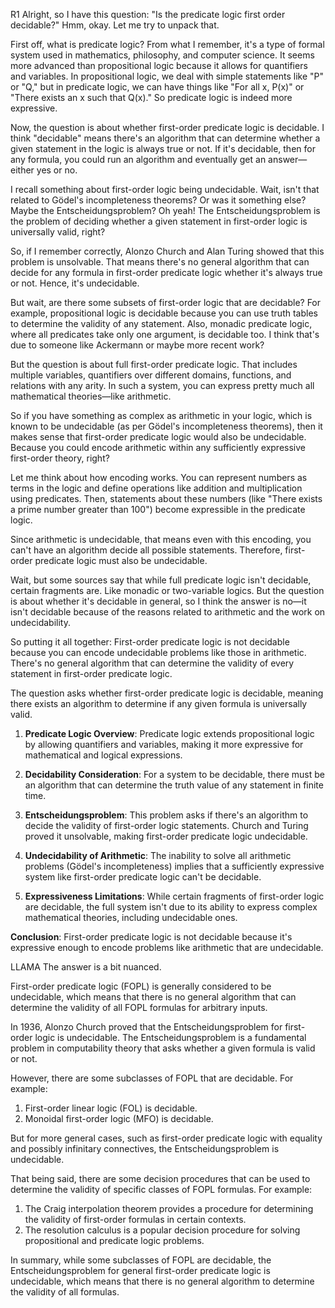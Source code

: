 R1 <think>
Alright, so I have this question: "Is the predicate logic first order decidable?" Hmm, okay. Let me try to unpack that.

First off, what is predicate logic? From what I remember, it's a type of formal system used in mathematics, philosophy, and computer science. It seems more advanced than propositional logic because it allows for quantifiers and variables. In propositional logic, we deal with simple statements like "P" or "Q," but in predicate logic, we can have things like "For all x, P(x)" or "There exists an x such that Q(x)." So predicate logic is indeed more expressive.

Now, the question is about whether first-order predicate logic is decidable. I think "decidable" means there's an algorithm that can determine whether a given statement in the logic is always true or not. If it's decidable, then for any formula, you could run an algorithm and eventually get an answer—either yes or no.

I recall something about first-order logic being undecidable. Wait, isn't that related to Gödel's incompleteness theorems? Or was it something else? Maybe the Entscheidungsproblem? Oh yeah! The Entscheidungsproblem is the problem of deciding whether a given statement in first-order logic is universally valid, right?

So, if I remember correctly, Alonzo Church and Alan Turing showed that this problem is unsolvable. That means there's no general algorithm that can decide for any formula in first-order predicate logic whether it's always true or not. Hence, it's undecidable.

But wait, are there some subsets of first-order logic that are decidable? For example, propositional logic is decidable because you can use truth tables to determine the validity of any statement. Also, monadic predicate logic, where all predicates take only one argument, is decidable too. I think that's due to someone like Ackermann or maybe more recent work?

But the question is about full first-order predicate logic. That includes multiple variables, quantifiers over different domains, functions, and relations with any arity. In such a system, you can express pretty much all mathematical theories—like arithmetic.

So if you have something as complex as arithmetic in your logic, which is known to be undecidable (as per Gödel's incompleteness theorems), then it makes sense that first-order predicate logic would also be undecidable. Because you could encode arithmetic within any sufficiently expressive first-order theory, right?

Let me think about how encoding works. You can represent numbers as terms in the logic and define operations like addition and multiplication using predicates. Then, statements about these numbers (like "There exists a prime number greater than 100") become expressible in the predicate logic.

Since arithmetic is undecidable, that means even with this encoding, you can't have an algorithm decide all possible statements. Therefore, first-order predicate logic must also be undecidable.

Wait, but some sources say that while full predicate logic isn't decidable, certain fragments are. Like monadic or two-variable logics. But the question is about whether it's decidable in general, so I think the answer is no—it isn't decidable because of the reasons related to arithmetic and the work on undecidability.

So putting it all together: First-order predicate logic is not decidable because you can encode undecidable problems like those in arithmetic. There's no general algorithm that can determine the validity of every statement in first-order predicate logic.
</think>

The question asks whether first-order predicate logic is decidable, meaning there exists an algorithm to determine if any given formula is universally valid.

1. **Predicate Logic Overview**: Predicate logic extends propositional logic by allowing quantifiers and variables, making it more expressive for mathematical and logical expressions.

2. **Decidability Consideration**: For a system to be decidable, there must be an algorithm that can determine the truth value of any statement in finite time.

3. **Entscheidungsproblem**: This problem asks if there's an algorithm to decide the validity of first-order logic statements. Church and Turing proved it unsolvable, making first-order predicate logic undecidable.

4. **Undecidability of Arithmetic**: The inability to solve all arithmetic problems (Gödel's incompleteness) implies that a sufficiently expressive system like first-order predicate logic can't be decidable.

5. **Expressiveness Limitations**: While certain fragments of first-order logic are decidable, the full system isn't due to its ability to express complex mathematical theories, including undecidable ones.

**Conclusion**: First-order predicate logic is not decidable because it's expressive enough to encode problems like arithmetic that are undecidable.


LLAMA The answer is a bit nuanced.

First-order predicate logic (FOPL) is generally considered to be undecidable, which means that there is no general algorithm that can determine the validity of all FOPL formulas for arbitrary inputs.

In 1936, Alonzo Church proved that the Entscheidungsproblem for first-order logic is undecidable. The Entscheidungsproblem is a fundamental problem in computability theory that asks whether a given formula is valid or not.

However, there are some subclasses of FOPL that are decidable. For example:

1. First-order linear logic (FOL) is decidable.
2. Monoidal first-order logic (MFO) is decidable.

But for more general cases, such as first-order predicate logic with equality and possibly infinitary connectives, the Entscheidungsproblem is undecidable.

That being said, there are some decision procedures that can be used to determine the validity of specific classes of FOPL formulas. For example:

1. The Craig interpolation theorem provides a procedure for determining the validity of first-order formulas in certain contexts.
2. The resolution calculus is a popular decision procedure for solving propositional and predicate logic problems.

In summary, while some subclasses of FOPL are decidable, the Entscheidungsproblem for general first-order predicate logic is undecidable, which means that there is no general algorithm to determine the validity of all formulas.
